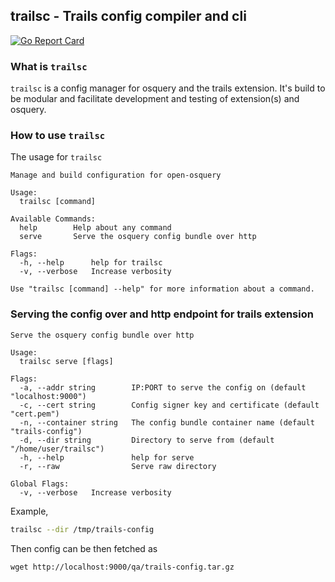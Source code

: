 ## trailsc - Trails config compiler and cli

[![Go Report Card](https://goreportcard.com/badge/github.com/open-osquery/trailsc)](https://goreportcard.com/report/github.com/open-osquery/trailsc)

### What is `trailsc`
`trailsc` is a config manager for osquery and the trails extension. It's build
to be modular and facilitate development and testing of extension(s) and
osquery.

### How to use `trailsc`
The usage for `trailsc`
```
Manage and build configuration for open-osquery

Usage:
  trailsc [command]

Available Commands:
  help        Help about any command
  serve       Serve the osquery config bundle over http

Flags:
  -h, --help      help for trailsc
  -v, --verbose   Increase verbosity

Use "trailsc [command] --help" for more information about a command.
```

### Serving the config over and http endpoint for trails extension
```
Serve the osquery config bundle over http

Usage:
  trailsc serve [flags]

Flags:
  -a, --addr string        IP:PORT to serve the config on (default "localhost:9000")
  -c, --cert string        Config signer key and certificate (default "cert.pem")
  -n, --container string   The config bundle container name (default "trails-config")
  -d, --dir string         Directory to serve from (default "/home/user/trailsc")
  -h, --help               help for serve
  -r, --raw                Serve raw directory

Global Flags:
  -v, --verbose   Increase verbosity
```
Example,
```bash
trailsc --dir /tmp/trails-config
```
Then config can be then fetched as
```
wget http://localhost:9000/qa/trails-config.tar.gz
```
